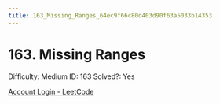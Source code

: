 ```yaml
---
title: 163_Missing_Ranges_64ec9f66c80d403d90f63a5033b14353
---
```


# 163. Missing Ranges

Difficulty: Medium
ID: 163
Solved?: Yes

[Account Login - LeetCode](https://leetcode.com/problems/missing-ranges/)